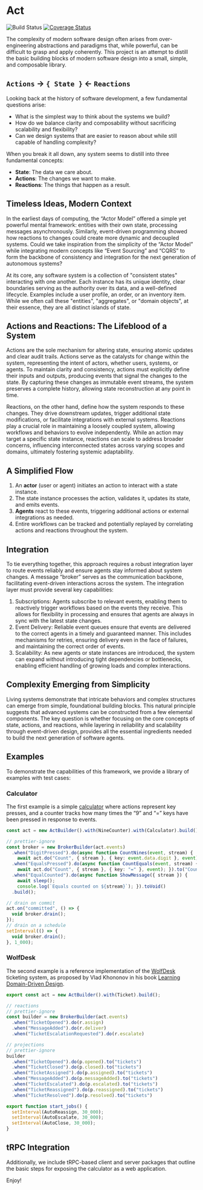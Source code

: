 # Act

![Build Status](https://github.com/rotorsoft/act-root/actions/workflows/ci-cd.yml/badge.svg?branch=master)
[![Coverage Status](https://coveralls.io/repos/github/Rotorsoft/act-root/badge.svg?branch=master)](https://coveralls.io/github/Rotorsoft/act-root?branch=master)

The complexity of modern software design often arises from over-engineering abstractions and paradigms that, while powerful, can be difficult to grasp and apply coherently. This project is an attempt to distill the basic building blocks of modern software design into a small, simple, and composable library.

## `Actions` -> `{ State }` <- `Reactions`

Looking back at the history of software development, a few fundamental questions arise:

- What is the simplest way to think about the systems we build?
- How do we balance clarity and composability without sacrificing scalability and flexibility?
- Can we design systems that are easier to reason about while still capable of handling complexity?

When you break it all down, any system seems to distill into three fundamental concepts:

- **State**: The data we care about.
- **Actions**: The changes we want to make.
- **Reactions**: The things that happen as a result.

## Timeless Ideas, Modern Context

In the earliest days of computing, the “Actor Model” offered a simple yet powerful mental framework: entities with their own state, processing messages asynchronously. Similarly, event-driven programming showed how reactions to changes could create more dynamic and decoupled systems. Could we take inspiration from the simplicity of the “Actor Model” while integrating modern concepts like “Event Sourcing” and “CQRS” to form the backbone of consistency and integration for the next generation of autonomous systems?

At its core, any software system is a collection of "consistent states" interacting with one another. Each instance has its unique identity, clear boundaries serving as the authority over its data, and a well-defined lifecycle. Examples include a user profile, an order, or an inventory item. While we often call these "entities", "aggregates", or "domain objects", at their essence, they are all distinct islands of state.

## Actions and Reactions: The Lifeblood of a System

Actions are the sole mechanism for altering state, ensuring atomic updates and clear audit trails. Actions serve as the catalysts for change within the system, representing the intent of actors, whether users, systems, or agents. To maintain clarity and consistency, actions must explicitly define their inputs and outputs, producing events that signal the changes to the state. By capturing these changes as immutable event streams, the system preserves a complete history, allowing state reconstruction at any point in time.

Reactions, on the other hand, define how the system responds to these changes. They drive downstream updates, trigger additional state modifications, or facilitate integrations with external systems. Reactions play a crucial role in maintaining a loosely coupled system, allowing workflows and behaviors to evolve independently. While an action may target a specific state instance, reactions can scale to address broader concerns, influencing interconnected states across varying scopes and domains, ultimately fostering systemic adaptability.

## A Simplified Flow

1. An **actor** (user or agent) initiates an action to interact with a state instance.
2. The state instance processes the action, validates it, updates its state, and emits events.
3. **Agents** react to these events, triggering additional actions or external integrations as needed.
4. Entire workflows can be tracked and potentially replayed by correlating actions and reactions throughout the system.

## Integration

To tie everything together, this approach requires a robust integration layer to route events reliably and ensure agents stay informed about system changes. A message “broker” serves as the communication backbone, facilitating event-driven interactions across the system. The integration layer must provide several key capabilities:

1. Subscriptions: Agents subscribe to relevant events, enabling them to reactively trigger workflows based on the events they receive. This allows for flexibility in processing and ensures that agents are always in sync with the latest state changes.
2. Event Delivery: Reliable event queues ensure that events are delivered to the correct agents in a timely and guaranteed manner. This includes mechanisms for retries, ensuring delivery even in the face of failures, and maintaining the correct order of events.
3. Scalability: As new agents or state instances are introduced, the system can expand without introducing tight dependencies or bottlenecks, enabling efficient handling of growing loads and complex interactions.

## Complexity Emerging from Simplicity

Living systems demonstrate that intricate behaviors and complex structures can emerge from simple, foundational building blocks. This natural principle suggests that advanced systems can be constructed from a few elemental components. The key question is whether focusing on the core concepts of state, actions, and reactions, while layering in reliability and scalability through event-driven design, provides all the essential ingredients needed to build the next generation of software agents.

## Examples

To demonstrate the capabilities of this framework, we provide a library of examples with test cases:

### Calculator

The first example is a simple [calculator](./libs/act-examples/src/calculator/) where actions represent key presses, and a counter tracks how many times the “9” and “=” keys have been pressed in response to events.

```ts
const act = new ActBuilder().with(NineCounter).with(Calculator).build();

// prettier-ignore
const broker = new BrokerBuilder(act.events)
  .when("DigitPressed").do(async function CountNines(event, stream) {
    await act.do("Count", { stream }, { key: event.data.digit }, event); }).to(() => "Counter")
  .when("EqualsPressed").do(async function CountEquals(event, stream) {
    await act.do("Count", { stream }, { key: "=" }, event); }).to("Counter")
  .when("EqualCounted").do(async function ShowMessage({ stream }) {
    await sleep();
    console.log(`Equals counted on ${stream}`); }).toVoid()
  .build();

// drain on commit
act.on("committed", () => {
  void broker.drain();
});
// drain on a schedule
setInterval(() => {
  void broker.drain();
}, 1_000);
```

### WolfDesk

The second example is a reference implementation of the [WolfDesk](./libs/act-examples/src//wolfdesk/) ticketing system, as proposed by Vlad Khononov in his book [Learning Domain-Driven Design](https://a.co/d/1udDtcE).

```ts
export const act = new ActBuilder().with(Ticket).build();

// reactions
// prettier-ignore
const builder = new BrokerBuilder(act.events)
  .when("TicketOpened").do(r.assign)
  .when("MessageAdded").do(r.deliver)
  .when("TicketEscalationRequested").do(r.escalate)

// projections
// prettier-ignore
builder
  .when("TicketOpened").do(p.opened).to("tickets")
  .when("TicketClosed").do(p.closed).to("tickets")
  .when("TicketAssigned").do(p.assigned).to("tickets")
  .when("MessageAdded").do(p.messageAdded).to("tickets")
  .when("TicketEscalated").do(p.escalated).to("tickets")
  .when("TicketReassigned").do(p.reassigned).to("tickets")
  .when("TicketResolved").do(p.resolved).to("tickets")

export function start_jobs() {
  setInterval(AutoReassign, 30_000);
  setInterval(AutoEscalate, 30_000);
  setInterval(AutoClose, 30_000);
}
```

## tRPC Integration

Additionally, we include tRPC-based client and server packages that outline the basic steps for exposing the calculator as a web application.

Enjoy!
